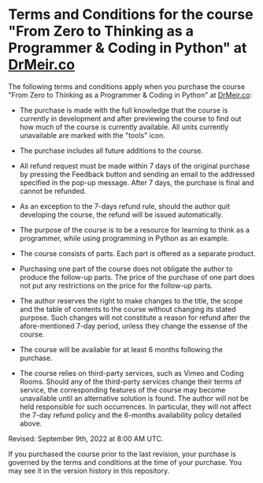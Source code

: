 # Terms and Conditions for the course "From Zero to Thinking as a Programmer & Coding in Python" at [DrMeir.co](DrMeir.co)

The following terms and conditions apply when you purchase the course "From Zero to Thinking as a Programmer & Coding in Python" at [DrMeir.co](DrMeir.co):

* The purchase is made with the full knowledge that the course is currently in development and after previewing the course to find out how much of the course is currently available. All units currently unavailable are marked with the "tools" icon.

* The purchase includes all future additions to the course.

* All refund request must be made within 7 days of the original purchase by pressing the Feedback button and sending an email to the addressed specified in the pop-up message. After 7 days, the purchase is final and cannot be refunded.

* As an exception to the 7-days refund rule, should the author quit developing the course, the refund will be issued automatically.

* The purpose of the course is to be a resource for learning to think as a programmer, while using programming in Python as an example.

* The course consists of parts. Each part is offered as a separate product. 

* Purchasing one part of the course does not obligate the author to produce the follow-up parts. The price of the purchase of one part does not put any restrictions on the price for the follow-up parts.

* The author reserves the right to make changes to the title, the scope and the table of contents to the course without changing its stated purpose. Such changes will not constitute a reason for refund after the afore-mentioned 7-day period, unless they change the essense of the course.

* The course will be available for at least 6 months following the purchase.

* The course relies on third-party services, such as Vimeo and Coding Rooms. Should any of the third-party services change their terms of service, the corresponding features of the course may become unavailable until an alternative solution is found. The author will not be held responsible for such occurrences. In particular, they will not affect the 7-day refund policy and the 6-months availability policy detailed above.

Revised: September 9th, 2022 at 8:00 AM UTC.

If you purchased the course prior to the last revision, your purchase is governed by the terms and conditions at the time of your purchase. You may see it in the version history in this repository. 
